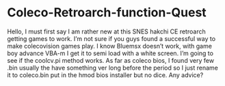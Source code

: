 # Coleco-Retroarch-function-Quest
 Hello, I must first say I am rather new at this SNES hakchi CE retroarch getting games to work. I’m not sure if you guys found a successful way to make colecovision games play. I know Bluemsx doesn’t work, with game boy advance VBA-m I get it to semi load with a white screen. I’m going to see if the coolcv.pi method works. As far as coleco bios, I found very few .bin usually the have something ver long before the period so I just rename it to coleco.bin put in the hmod bios installer but no dice. Any advice?
